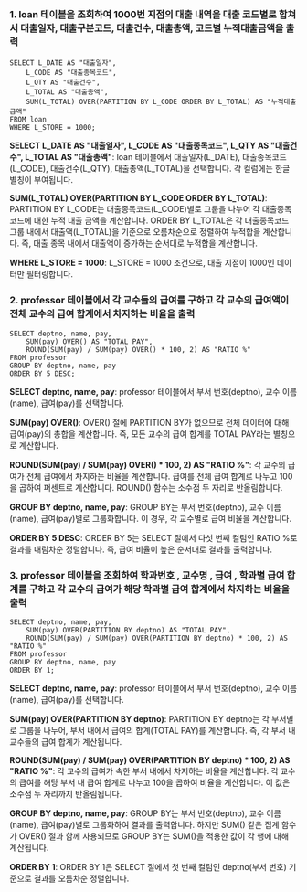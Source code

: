 ### 1. loan 테이블을 조회하여 1000번 지점의 대출 내역을 대출 코드별로 합쳐서 대출일자, 대출구분코드, 대출건수, 대출총액, 코드별 누적대출금액을 출력
```
SELECT L_DATE AS "대출일자",
    L_CODE AS "대출종목코드",
    L_QTY AS "대출건수",
    L_TOTAL AS "대출총액",
    SUM(L_TOTAL) OVER(PARTITION BY L_CODE ORDER BY L_TOTAL) AS "누적대출금액"
FROM loan
WHERE L_STORE = 1000;
```
**SELECT L_DATE AS "대출일자", L_CODE AS "대출종목코드", L_QTY AS "대출건수", L_TOTAL AS "대출총액"**: loan 테이블에서 대출일자(L_DATE), 대출종목코드(L_CODE), 대출건수(L_QTY), 대출총액(L_TOTAL)을 선택합니다. 각 컬럼에는 한글 별칭이 부여됩니다.

**SUM(L_TOTAL) OVER(PARTITION BY L_CODE ORDER BY L_TOTAL)**: PARTITION BY L_CODE는 대출종목코드(L_CODE)별로 그룹을 나누어 각 대출종목코드에 대한 누적 대출 금액을 계산합니다. ORDER BY L_TOTAL은 각 대출종목코드 그룹 내에서 대출액(L_TOTAL)을 기준으로 오름차순으로 정렬하여 누적합을 계산합니다. 즉, 대출 종목 내에서 대출액이 증가하는 순서대로 누적합을 계산합니다.

**WHERE L_STORE = 1000**: L_STORE = 1000 조건으로, 대출 지점이 1000인 데이터만 필터링합니다.

### 2. professor 테이블에서 각 교수들의 급여를 구하고 각 교수의 급여액이 전체 교수의 급여 합계에서 차지하는 비율을 출력
```
SELECT deptno, name, pay, 
    SUM(pay) OVER() AS "TOTAL PAY",
    ROUND(SUM(pay) / SUM(pay) OVER() * 100, 2) AS "RATIO %"
FROM professor
GROUP BY deptno, name, pay
ORDER BY 5 DESC;
```
**SELECT deptno, name, pay**: professor 테이블에서 부서 번호(deptno), 교수 이름(name), 급여(pay)를 선택합니다.

**SUM(pay) OVER()**: OVER() 절에 PARTITION BY가 없으므로 전체 데이터에 대해 급여(pay)의 총합을 계산합니다. 즉, 모든 교수의 급여 합계를 TOTAL PAY라는 별칭으로 계산합니다.

**ROUND(SUM(pay) / SUM(pay) OVER() * 100, 2) AS "RATIO %"**: 각 교수의 급여가 전체 급여에서 차지하는 비율을 계산합니다. 급여를 전체 급여 합계로 나누고 100을 곱하여 퍼센트로 계산합니다. ROUND() 함수는 소수점 두 자리로 반올림합니다.

**GROUP BY deptno, name, pay**: GROUP BY는 부서 번호(deptno), 교수 이름(name), 급여(pay)별로 그룹화합니다. 이 경우, 각 교수별로 급여 비율을 계산합니다.

**ORDER BY 5 DESC**: ORDER BY 5는 SELECT 절에서 다섯 번째 컬럼인 RATIO %로 결과를 내림차순 정렬합니다. 즉, 급여 비율이 높은 순서대로 결과를 출력합니다.

### 3.  professor 테이블을 조회하여 학과번호 , 교수명 , 급여 , 학과별 급여 합계를 구하고 각 교수의 급여가 해당 학과별 급여 합계에서 차지하는 비율을 출력
```
SELECT deptno, name, pay, 
    SUM(pay) OVER(PARTITION BY deptno) AS "TOTAL PAY",
    ROUND(SUM(pay) / SUM(pay) OVER(PARTITION BY deptno) * 100, 2) AS "RATIO %"
FROM professor
GROUP BY deptno, name, pay
ORDER BY 1;
```
**SELECT deptno, name, pay**: professor 테이블에서 부서 번호(deptno), 교수 이름(name), 급여(pay)를 선택합니다.

**SUM(pay) OVER(PARTITION BY deptno)**: PARTITION BY deptno는 각 부서별로 그룹을 나누어, 부서 내에서 급여의 합계(TOTAL PAY)를 계산합니다. 즉, 각 부서 내 교수들의 급여 합계가 계산됩니다.

**ROUND(SUM(pay) / SUM(pay) OVER(PARTITION BY deptno) * 100, 2) AS "RATIO %"**: 각 교수의 급여가 속한 부서 내에서 차지하는 비율을 계산합니다. 각 교수의 급여를 해당 부서 내 급여 합계로 나누고 100을 곱하여 비율을 계산합니다. 이 값은 소수점 두 자리까지 반올림됩니다.

**GROUP BY deptno, name, pay**: GROUP BY는 부서 번호(deptno), 교수 이름(name), 급여(pay)별로 그룹화하여 결과를 출력합니다. 하지만 SUM() 같은 집계 함수가 OVER() 절과 함께 사용되므로 GROUP BY는 SUM()을 적용한 값이 각 행에 대해 계산됩니다.

**ORDER BY 1**: ORDER BY 1은 SELECT 절에서 첫 번째 컬럼인 deptno(부서 번호) 기준으로 결과를 오름차순 정렬합니다.
